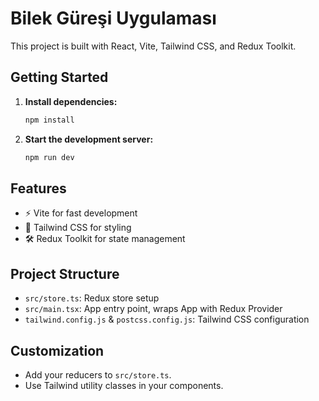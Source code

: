 # Bilek Güreşi Uygulaması

This project is built with React, Vite, Tailwind CSS, and Redux Toolkit.

## Getting Started

1. **Install dependencies:**
   ```bash
   npm install
   ```
2. **Start the development server:**
   ```bash
   npm run dev
   ```

## Features

- ⚡️ Vite for fast development
- 🎨 Tailwind CSS for styling
- 🛠️ Redux Toolkit for state management

## Project Structure

- `src/store.ts`: Redux store setup
- `src/main.tsx`: App entry point, wraps App with Redux Provider
- `tailwind.config.js` & `postcss.config.js`: Tailwind CSS configuration

## Customization

- Add your reducers to `src/store.ts`.
- Use Tailwind utility classes in your components.

